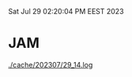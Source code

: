 Sat Jul 29 02:20:04 PM EEST 2023
# JAM
<a href='./cache/202307/29_14.log'>./cache/202307/29_14.log</a>
